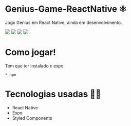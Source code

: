 # Genius-Game-ReactNative ⚛
Jogo Genius em React Native, ainda em desenvolvimento.

![](/ImagesReadme/play.jpeg?w512)
![](/ImagesReadme/game.jpeg)
![](/ImagesReadme/gameplay.jpeg)
![](/ImagesReadme/gameover.jpeg)

# Como jogar!

Tem que ter instalado o expo 

    * npm 




# Tecnologias usadas 🐱‍💻
  
 * React Native
 * Expo
 * Styled Components
 
 
